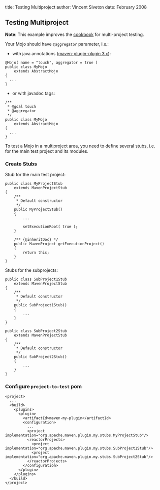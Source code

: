 title: Testing Multiproject
author: Vincent Siveton
date: February 2008

<!--  Licensed to the Apache Software Foundation (ASF) under one -->
<!--  or more contributor license agreements.  See the NOTICE file -->
<!--  distributed with this work for additional information -->
<!--  regarding copyright ownership.  The ASF licenses this file -->
<!--  to you under the Apache License, Version 2.0 (the -->
<!--  "License"); you may not use this file except in compliance -->
<!--  with the License.  You may obtain a copy of the License at -->
<!--  -->
<!--    http://www.apache.org/licenses/LICENSE-2.0 -->
<!--  -->
<!--  Unless required by applicable law or agreed to in writing, -->
<!--  software distributed under the License is distributed on an -->
<!--  "AS IS" BASIS, WITHOUT WARRANTIES OR CONDITIONS OF ANY -->
<!--  KIND, either express or implied.  See the License for the -->
<!--  specific language governing permissions and limitations -->
<!--  under the License. -->
## Testing Multiproject


 **Note**: This example improves the [cookbook](../getting-started/index.html) for multi-project testing.


 Your Mojo should have `@aggregator` parameter, i.e.:



 - with java annotations ([maven-plugin-plugin 3.x](/plugin-tools/)):

```
@Mojo( name = "touch", aggregator = true )
public class MyMojo
    extends AbstractMojo
{
  ...
}
```


 - or with javadoc tags:

```
/**
 * @goal touch
 * @aggregator
 */
public class MyMojo
    extends AbstractMojo
{
  ...
}
```



 To test a Mojo in a multiproject area, you need to define several stubs, i.e. for the main test project and its modules.


### Create Stubs


 Stub for the main test project:



```
public class MyProjectStub
    extends MavenProjectStub
{
    /**
     * Default constructor
     */
    public MyProjectStub()
    {
        ...

        setExecutionRoot( true );
    }

    /** {@inheritDoc} */
    public MavenProject getExecutionProject()
    {
        return this;
    }
}
```

 Stubs for the subprojects:



```
public class SubProject1Stub
    extends MavenProjectStub
{
    /**
     * Default constructor
     */
    public SubProject1Stub()
    {
        ...
    }
}
```


```
public class SubProject2Stub
    extends MavenProjectStub
{
    /**
     * Default constructor
     */
    public SubProject2Stub()
    {
        ...
    }
}
```


### Configure `project-to-test` pom



```
<project>
  ...
  <build>
    <plugins>
      <plugin>
        <artifactId>maven-my-plugin</artifactId>
        <configuration>
          ...
          <project implementation="org.apache.maven.plugin.my.stubs.MyProjectStub"/>
          <reactorProjects>
            <project implementation="org.apache.maven.plugin.my.stubs.SubProject1Stub"/>
            <project implementation="org.apache.maven.plugin.my.stubs.SubProject2Stub"/>
          </reactorProjects>
        </configuration>
      </plugin>
    </plugins>
  </build>
</project>
```


